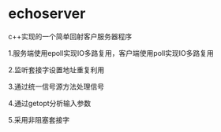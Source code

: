 # echoserver
c++实现的一个简单回射客户服务器程序

1.服务端使用epoll实现IO多路复用，客户端使用poll实现IO多路复用

2.监听套接字设置地址重复利用

3.通过统一信号源方法处理信号

4.通过getopt分析输入参数

5.采用非阻塞套接字
